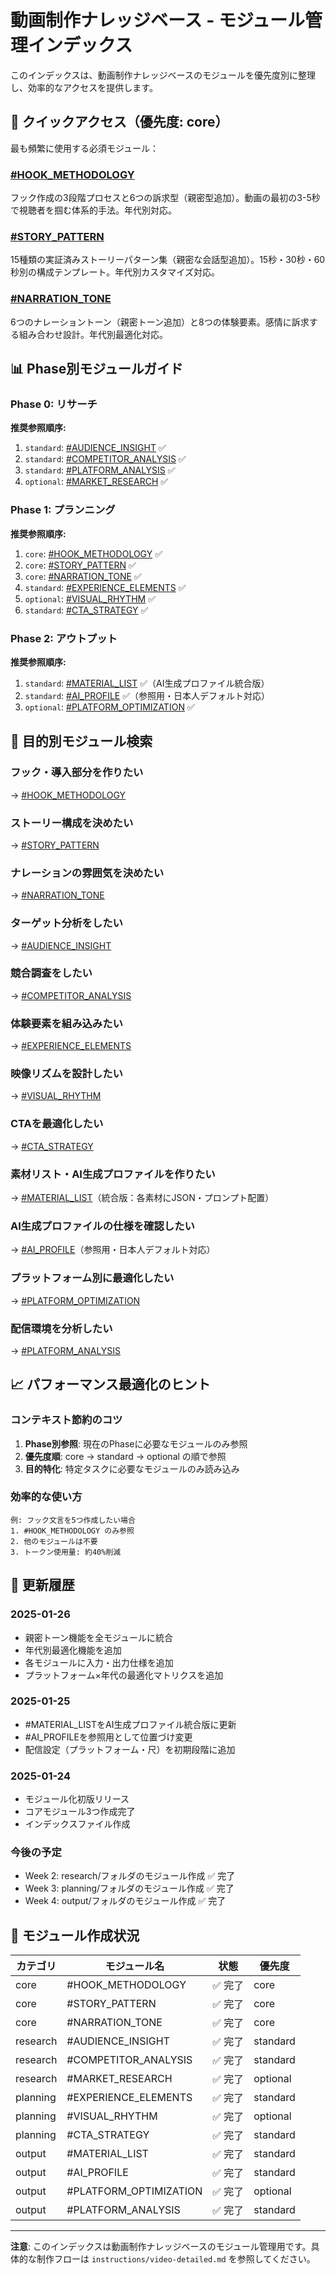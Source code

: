 # 動画制作ナレッジベース - モジュール管理インデックス

このインデックスは、動画制作ナレッジベースのモジュールを優先度別に整理し、効率的なアクセスを提供します。

## 🚀 クイックアクセス（優先度: core）

最も頻繁に使用する必須モジュール：

### [#HOOK_METHODOLOGY](core/#HOOK_METHODOLOGY.md)
フック作成の3段階プロセスと6つの訴求型（親密型追加）。動画の最初の3-5秒で視聴者を掴む体系的手法。年代別対応。

### [#STORY_PATTERN](core/#STORY_PATTERN.md)
15種類の実証済みストーリーパターン集（親密な会話型追加）。15秒・30秒・60秒別の構成テンプレート。年代別カスタマイズ対応。

### [#NARRATION_TONE](core/#NARRATION_TONE.md)
6つのナレーショントーン（親密トーン追加）と8つの体験要素。感情に訴求する組み合わせ設計。年代別最適化対応。

## 📊 Phase別モジュールガイド

### Phase 0: リサーチ
**推奨参照順序:**
1. `standard`: [#AUDIENCE_INSIGHT](research/#AUDIENCE_INSIGHT.md) ✅
2. `standard`: [#COMPETITOR_ANALYSIS](research/#COMPETITOR_ANALYSIS.md) ✅
3. `standard`: [#PLATFORM_ANALYSIS](research/#PLATFORM_ANALYSIS.md) ✅
4. `optional`: [#MARKET_RESEARCH](research/#MARKET_RESEARCH.md) ✅

### Phase 1: プランニング
**推奨参照順序:**
1. `core`: [#HOOK_METHODOLOGY](core/#HOOK_METHODOLOGY.md) ✅
2. `core`: [#STORY_PATTERN](core/#STORY_PATTERN.md) ✅
3. `core`: [#NARRATION_TONE](core/#NARRATION_TONE.md) ✅
4. `standard`: [#EXPERIENCE_ELEMENTS](planning/#EXPERIENCE_ELEMENTS.md) ✅
5. `optional`: [#VISUAL_RHYTHM](planning/#VISUAL_RHYTHM.md) ✅
6. `standard`: [#CTA_STRATEGY](planning/#CTA_STRATEGY.md) ✅

### Phase 2: アウトプット
**推奨参照順序:**
1. `standard`: [#MATERIAL_LIST](output/#MATERIAL_LIST.md) ✅（AI生成プロファイル統合版）
2. `standard`: [#AI_PROFILE](output/#AI_PROFILE.md) ✅（参照用・日本人デフォルト対応）
3. `optional`: [#PLATFORM_OPTIMIZATION](output/#PLATFORM_OPTIMIZATION.md) ✅

## 🎯 目的別モジュール検索

### フック・導入部分を作りたい
→ [#HOOK_METHODOLOGY](core/#HOOK_METHODOLOGY.md)

### ストーリー構成を決めたい
→ [#STORY_PATTERN](core/#STORY_PATTERN.md)

### ナレーションの雰囲気を決めたい
→ [#NARRATION_TONE](core/#NARRATION_TONE.md)

### ターゲット分析をしたい
→ [#AUDIENCE_INSIGHT](research/#AUDIENCE_INSIGHT.md)

### 競合調査をしたい
→ [#COMPETITOR_ANALYSIS](research/#COMPETITOR_ANALYSIS.md)

### 体験要素を組み込みたい
→ [#EXPERIENCE_ELEMENTS](planning/#EXPERIENCE_ELEMENTS.md)

### 映像リズムを設計したい
→ [#VISUAL_RHYTHM](planning/#VISUAL_RHYTHM.md)

### CTAを最適化したい
→ [#CTA_STRATEGY](planning/#CTA_STRATEGY.md)

### 素材リスト・AI生成プロファイルを作りたい
→ [#MATERIAL_LIST](output/#MATERIAL_LIST.md)（統合版：各素材にJSON・プロンプト配置）

### AI生成プロファイルの仕様を確認したい
→ [#AI_PROFILE](output/#AI_PROFILE.md)（参照用・日本人デフォルト対応）

### プラットフォーム別に最適化したい
→ [#PLATFORM_OPTIMIZATION](output/#PLATFORM_OPTIMIZATION.md)

### 配信環境を分析したい
→ [#PLATFORM_ANALYSIS](research/#PLATFORM_ANALYSIS.md)

## 📈 パフォーマンス最適化のヒント

### コンテキスト節約のコツ
1. **Phase別参照**: 現在のPhaseに必要なモジュールのみ参照
2. **優先度順**: core → standard → optional の順で参照
3. **目的特化**: 特定タスクに必要なモジュールのみ読み込み

### 効率的な使い方
```
例: フック文言を5つ作成したい場合
1. #HOOK_METHODOLOGY のみ参照
2. 他のモジュールは不要
3. トークン使用量: 約40%削減
```

## 🔄 更新履歴

### 2025-01-26
- 親密トーン機能を全モジュールに統合
- 年代別最適化機能を追加
- 各モジュールに入力・出力仕様を追加
- プラットフォーム×年代の最適化マトリクスを追加

### 2025-01-25
- #MATERIAL_LISTをAI生成プロファイル統合版に更新
- #AI_PROFILEを参照用として位置づけ変更
- 配信設定（プラットフォーム・尺）を初期段階に追加

### 2025-01-24
- モジュール化初版リリース
- コアモジュール3つ作成完了
- インデックスファイル作成

### 今後の予定
- Week 2: research/フォルダのモジュール作成 ✅ 完了
- Week 3: planning/フォルダのモジュール作成 ✅ 完了
- Week 4: output/フォルダのモジュール作成 ✅ 完了

## 📝 モジュール作成状況

| カテゴリ | モジュール名 | 状態 | 優先度 |
|---------|------------|------|--------|
| core | #HOOK_METHODOLOGY | ✅ 完了 | core |
| core | #STORY_PATTERN | ✅ 完了 | core |
| core | #NARRATION_TONE | ✅ 完了 | core |
| research | #AUDIENCE_INSIGHT | ✅ 完了 | standard |
| research | #COMPETITOR_ANALYSIS | ✅ 完了 | standard |
| research | #MARKET_RESEARCH | ✅ 完了 | optional |
| planning | #EXPERIENCE_ELEMENTS | ✅ 完了 | standard |
| planning | #VISUAL_RHYTHM | ✅ 完了 | optional |
| planning | #CTA_STRATEGY | ✅ 完了 | standard |
| output | #MATERIAL_LIST | ✅ 完了 | standard |
| output | #AI_PROFILE | ✅ 完了 | standard |
| output | #PLATFORM_OPTIMIZATION | ✅ 完了 | optional |
| output | #PLATFORM_ANALYSIS | ✅ 完了 | standard |

---

**注意**: このインデックスは動画制作ナレッジベースのモジュール管理用です。具体的な制作フローは `instructions/video-detailed.md` を参照してください。